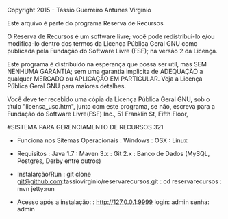 Copyright 2015 - Tássio Guerreiro Antunes Virgínio

Este arquivo é parte do programa Reserva de Recursos

O Reserva de Recursos é um software livre; você pode redistribui-lo e/ou modifica-lo
dentro dos termos da Licença Pública Geral GNU como publicada pela
Fundação do Software Livre (FSF); na versão 2 da Licença.

Este programa é distribuido na esperança que possa ser util, mas SEM
NENHUMA GARANTIA; sem uma garantia implicita de ADEQUAÇÂO a qualquer
MERCADO ou APLICAÇÃO EM PARTICULAR. Veja a Licença Pública Geral GNU
para maiores detalhes.

Você deve ter recebido uma cópia da Licença Pública Geral GNU, sob o
título "licensa_uso.htm", junto com este programa, se não, escreva para a
Fundação do Software Livre(FSF) Inc., 51 Franklin St, Fifth Floor,

#SISTEMA PARA GERENCIAMENTO DE RECURSOS 321

- Funciona nos Sitemas Operacionais
: Windows
: OSX
: Linux

- Requisitos
: Java 1.7
: Maven 3.x
: Git 2.x
: Banco de Dados (MySQL, Postgres, Derby entre outros)

- Instalarção/Run
: git clone git@github.com:tassiovirginio/reservarecursos.git
: cd reservarecursos
: mvn jetty:run

- Acesso após a instalação:
: http://127.0.0.1:9999
login: admin
senha: admin
